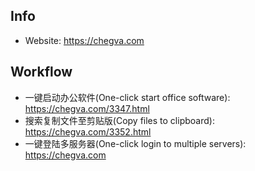## Info
- Website: https://chegva.com

## Workflow
- 一键启动办公软件(One-click start office software): https://chegva.com/3347.html 
- 搜索复制文件至剪贴版(Copy files to clipboard): https://chegva.com/3352.html
- 一键登陆多服务器(One-click login to multiple servers): https://chegva.com
